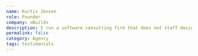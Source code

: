 ```yaml
---
name: Kurtis Jensen
role: Founder
company: oBuilds
description: I run a software consulting firm that does not staff designers. We have pulled Loopdash into multiple projects that requires graphic design, and our customers are always impressed with their work.
permalink: false
category: Agency
tags: testimonials
---
```

